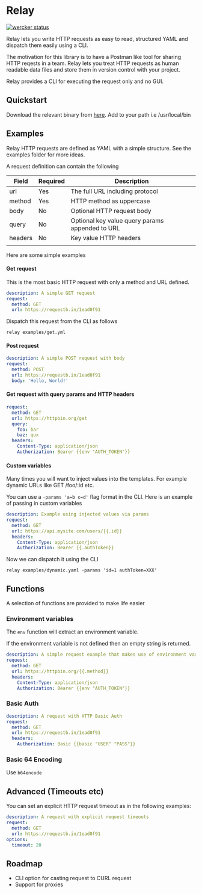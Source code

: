 # Relay

[![wercker status](https://app.wercker.com/status/c209eca6ce0c52f92ca6ad091fa89117/s/master "wercker status")](https://app.wercker.com/project/byKey/c209eca6ce0c52f92ca6ad091fa89117)

Relay lets you write HTTP requests as easy to read, structured YAML and dispatch them easily using a CLI. 

The motivation for this library is to have a Postman like tool for sharing HTTP reqests in a team. Relay lets you treat HTTP requests as human readable data files and store them in version control with your project.

Relay provides a CLI for executing the request only and no GUI.

## Quickstart

Download the relevant binary from [here](https://github.com/owainlewis/relay/releases). Add to your path i.e /usr/local/bin

## Examples

Relay HTTP requests are defined as YAML with a simple structure. See the examples folder for more ideas.

A request definition can contain the following

| Field   | Required | Description                                     |
|---------|----------|-------------------------------------------------|
| url     | Yes      | The full URL including protocol                 |
| method  | Yes      | HTTP method as uppercase                        |
| body    | No       | Optional HTTP request body                      |
| query   | No       | Optional key value query params appended to URL |
| headers | No       | Key value HTTP headers                          |
|         |          |                                                 |

Here are some simple examples

#### Get request

This is the most basic HTTP request with only a method and URL defined.

```yaml
description: A simple GET request
request:
  method: GET
  url: https://requestb.in/1ead0f91
```

Dispatch this request from the CLI as follows

```
relay examples/get.yml
```

#### Post request

```yaml
description: A simple POST request with body
request:
  method: POST
  url: https://requestb.in/1ead0f91
  body: 'Hello, World!'
```

#### Get request with query params and HTTP headers

```yaml
request:
  method: GET
  url: https://httpbin.org/get
  query:
    foo: bar
    baz: qux
  headers:
    Content-Type: application/json
    Authorization: Bearer {{env "AUTH_TOKEN"}}
```

#### Custom variables

Many times you will want to inject values into the templates. For example dynamic URLs like GET /foo/:id etc. 

You can use a `-params 'a=b c=d'` flag format in the CLI. Here is an example of passing in custom variables

```yaml
description: Example using injected values via params
request:
  method: GET
  url: https://api.mysite.com/users/{{.id}}
  headers:
    Content-Type: application/json
    Authorization: Bearer {{.authToken}}
```

Now we can dispatch it using the CLI

```
relay examples/dynamic.yaml -params 'id=1 authToken=XXX'
```

## Functions

A selection of functions are provided to make life easier

### Environment variables

The `env` function will extract an environment variable. 

If the environment variable is not defined then an empty string is returned.

```yaml
description: A simple request example that makes use of environment vars
request:
  method: GET
  url: https://httpbin.org/{{.method}}
  headers:
    Content-Type: application/json
    Authorization: Bearer {{env "AUTH_TOKEN"}}
```

### Basic Auth

```yaml
description: A request with HTTP Basic Auth
request:
  method: GET
  url: https://requestb.in/1ead0f91
  headers:
    Authorization: Basic {{basic "USER" "PASS"}}
```

### Basic 64 Encoding

Use `b64encode` 

## Advanced (Timeouts etc)

You can set an explicit HTTP request timeout as in the following examples:

```yaml
description: A request with explicit request timeouts
request:
  method: GET
  url: https://requestb.in/1ead0f91
options:
  timeout: 20
```

## Roadmap

+ CLI option for casting request to CURL request
+ Support for proxies
